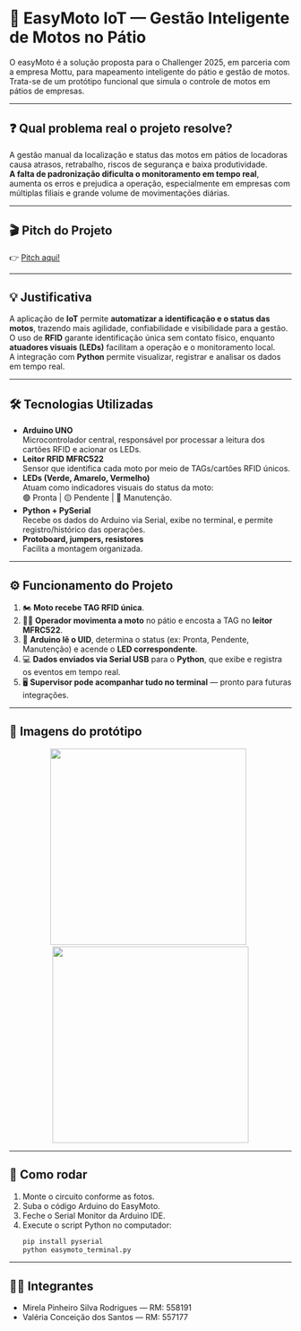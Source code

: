 # 🛵 EasyMoto IoT — Gestão Inteligente de Motos no Pátio

O easyMoto é a solução proposta para o Challenger 2025, em parceria com a empresa Mottu, para mapeamento inteligente do pátio e gestão de motos.
Trata-se de um protótipo funcional que simula o controle de motos em pátios de empresas.

---

## ❓ Qual problema real o projeto resolve?

A gestão manual da localização e status das motos em pátios de locadoras causa atrasos, retrabalho, riscos de segurança e baixa produtividade.  
**A falta de padronização dificulta o monitoramento em tempo real**, aumenta os erros e prejudica a operação, especialmente em empresas com múltiplas filiais e grande volume de movimentações diárias.

---

## 🎬 Pitch do Projeto

👉 [Pitch aqui!](https://youtu.be/ZSv4MgKSw2w)

---

## 💡 Justificativa

A aplicação de **IoT** permite **automatizar a identificação e o status das motos**, trazendo mais agilidade, confiabilidade e visibilidade para a gestão.  
O uso de **RFID** garante identificação única sem contato físico, enquanto **atuadores visuais (LEDs)** facilitam a operação e o monitoramento local.  
A integração com **Python** permite visualizar, registrar e analisar os dados em tempo real.

---

## 🛠️ Tecnologias Utilizadas

- **Arduino UNO**  
  Microcontrolador central, responsável por processar a leitura dos cartões RFID e acionar os LEDs.
- **Leitor RFID MFRC522**  
  Sensor que identifica cada moto por meio de TAGs/cartões RFID únicos.
- **LEDs (Verde, Amarelo, Vermelho)**  
  Atuam como indicadores visuais do status da moto:  
  🟢 Pronta | 🟡 Pendente | 🔴 Manutenção.
- **Python + PySerial**  
  Recebe os dados do Arduino via Serial, exibe no terminal, e permite registro/histórico das operações.
- **Protoboard, jumpers, resistores**  
  Facilita a montagem organizada.
---

## ⚙️ Funcionamento do Projeto

1. 🏍️ **Moto recebe TAG RFID única**.
2. 👷‍♂️ **Operador movimenta a moto** no pátio e encosta a TAG no **leitor MFRC522**.
3. 🧠 **Arduino lê o UID**, determina o status (ex: Pronta, Pendente, Manutenção) e acende o **LED correspondente**.
4. 💻 **Dados enviados via Serial USB** para o **Python**, que exibe e registra os eventos em tempo real.
5. 🖥️ **Supervisor pode acompanhar tudo no terminal** — pronto para futuras integrações.

---

## 📸 Imagens do protótipo

<div align="center">
  <img src="https://media.discordapp.net/attachments/954097907806642297/1375187262031007825/ino.jpg?ex=6830c671&is=682f74f1&hm=80b3fec2ef5f884c9287dfc1cad2f1a2d9f5b9c0fc8ce34d38c1ca88f6172270&=&format=webp&width=1032&height=476" width="350"/>
  &nbsp;
  <img src="https://media.discordapp.net/attachments/954097907806642297/1375187661878202368/6a6eada5-c531-4e24-93c3-576cb8c56638.jpg?ex=6830c6d0&is=682f7550&hm=878615733b2358dccd66eb807fbf91e1a82b480d3ddd028f721fa77ca1720aff&=&format=webp&width=1032&height=476" width="350"/>
</div>

---

## 📄 Como rodar

1. Monte o circuito conforme as fotos.
2. Suba o código Arduino do EasyMoto.
3. Feche o Serial Monitor da Arduino IDE.
4. Execute o script Python no computador:
   ```bash
   pip install pyserial
   python easymoto_terminal.py

---

##  👩‍💻 Integrantes

- Mirela Pinheiro Silva Rodrigues — RM: 558191
- Valéria Conceição dos Santos — RM: 557177
